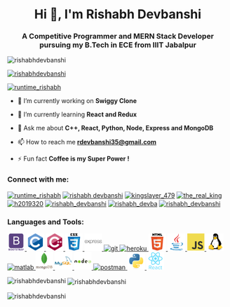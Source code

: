<h1 align="center">Hi 👋, I'm Rishabh Devbanshi</h1>
<h3 align="center">A Competitive Programmer and MERN Stack Developer pursuing my B.Tech in ECE from IIIT Jabalpur</h3>

<p align="left"> <img src="https://komarev.com/ghpvc/?username=rishabhdevbanshi&label=Profile%20views&color=0e75b6&style=flat" alt="rishabhdevbanshi" /> </p>

<p align="left"> <a href="https://github.com/ryo-ma/github-profile-trophy"><img src="https://github-profile-trophy.vercel.app/?username=rishabhdevbanshi" alt="rishabhdevbanshi" /></a> </p>

<p align="left"> <a href="https://twitter.com/runtime_rishabh" target="blank"><img src="https://img.shields.io/twitter/follow/runtime_rishabh?logo=twitter&style=for-the-badge" alt="runtime_rishabh" /></a> </p>

- 🔭 I’m currently working on **Swiggy Clone**

- 🌱 I’m currently learning **React and Redux**

- 💬 Ask me about **C++, React, Python, Node, Express and MongoDB**

- 📫 How to reach me **rdevbanshi35@gmail.com**

- ⚡ Fun fact **Coffee is my Super Power !**

<h3 align="left">Connect with me:</h3>
<p align="left">
<a href="https://twitter.com/runtime_rishabh" target="blank"><img align="center" src="https://raw.githubusercontent.com/rahuldkjain/github-profile-readme-generator/master/src/images/icons/Social/twitter.svg" alt="runtime_rishabh" height="30" width="40" /></a>
<a href="https://linkedin.com/in/rishabh devbanshi" target="blank"><img align="center" src="https://raw.githubusercontent.com/rahuldkjain/github-profile-readme-generator/master/src/images/icons/Social/linked-in-alt.svg" alt="rishabh devbanshi" height="30" width="40" /></a>
<a href="https://instagram.com/kingslayer_479" target="blank"><img align="center" src="https://raw.githubusercontent.com/rahuldkjain/github-profile-readme-generator/master/src/images/icons/Social/instagram.svg" alt="kingslayer_479" height="30" width="40" /></a>
<a href="https://www.codechef.com/users/the_real_king" target="blank"><img align="center" src="https://cdn.jsdelivr.net/npm/simple-icons@3.1.0/icons/codechef.svg" alt="the_real_king" height="30" width="40" /></a>
<a href="https://www.hackerrank.com/h2019320" target="blank"><img align="center" src="https://raw.githubusercontent.com/rahuldkjain/github-profile-readme-generator/master/src/images/icons/Social/hackerrank.svg" alt="h2019320" height="30" width="40" /></a>
<a href="https://www.leetcode.com/rishabh_devbanshi" target="blank"><img align="center" src="https://raw.githubusercontent.com/rahuldkjain/github-profile-readme-generator/master/src/images/icons/Social/leet-code.svg" alt="rishabh_devbanshi" height="30" width="40" /></a>
<a href="https://auth.geeksforgeeks.org/user/rishabh_devba" target="blank"><img align="center" src="https://raw.githubusercontent.com/rahuldkjain/github-profile-readme-generator/master/src/images/icons/Social/geeks-for-geeks.svg" alt="rishabh_devba" height="30" width="40" /></a>
<a href="https://codeforces.com/profile/rishabh_devbanshi" target="blank"><img align="center" src="https://codeforces-upsolving-helper.herokuapp.com/static/images/codeforces-icon.png" alt="rishabh_devbanshi" height="30" width="40" /></a>
</p>

<h3 align="left">Languages and Tools:</h3>
<p align="left"> <a href="https://getbootstrap.com" target="_blank"> <img src="https://raw.githubusercontent.com/devicons/devicon/master/icons/bootstrap/bootstrap-plain-wordmark.svg" alt="bootstrap" width="40" height="40"/> </a> <a href="https://www.cprogramming.com/" target="_blank"> <img src="https://raw.githubusercontent.com/devicons/devicon/master/icons/c/c-original.svg" alt="c" width="40" height="40"/> </a> <a href="https://www.w3schools.com/cpp/" target="_blank"> <img src="https://raw.githubusercontent.com/devicons/devicon/master/icons/cplusplus/cplusplus-original.svg" alt="cplusplus" width="40" height="40"/> </a> <a href="https://www.w3schools.com/css/" target="_blank"> <img src="https://raw.githubusercontent.com/devicons/devicon/master/icons/css3/css3-original-wordmark.svg" alt="css3" width="40" height="40"/> </a> <a href="https://expressjs.com" target="_blank"> <img src="https://raw.githubusercontent.com/devicons/devicon/master/icons/express/express-original-wordmark.svg" alt="express" width="40" height="40"/> </a> <a href="https://git-scm.com/" target="_blank"> <img src="https://www.vectorlogo.zone/logos/git-scm/git-scm-icon.svg" alt="git" width="40" height="40"/> </a> <a href="https://heroku.com" target="_blank"> <img src="https://www.vectorlogo.zone/logos/heroku/heroku-icon.svg" alt="heroku" width="40" height="40"/> </a> <a href="https://www.w3.org/html/" target="_blank"> <img src="https://raw.githubusercontent.com/devicons/devicon/master/icons/html5/html5-original-wordmark.svg" alt="html5" width="40" height="40"/> </a> <a href="https://www.java.com" target="_blank"> <img src="https://raw.githubusercontent.com/devicons/devicon/master/icons/java/java-original.svg" alt="java" width="40" height="40"/> </a> <a href="https://developer.mozilla.org/en-US/docs/Web/JavaScript" target="_blank"> <img src="https://raw.githubusercontent.com/devicons/devicon/master/icons/javascript/javascript-original.svg" alt="javascript" width="40" height="40"/> </a> <a href="https://www.linux.org/" target="_blank"> <img src="https://raw.githubusercontent.com/devicons/devicon/master/icons/linux/linux-original.svg" alt="linux" width="40" height="40"/> </a> <a href="https://www.mathworks.com/" target="_blank"> <img src="https://upload.wikimedia.org/wikipedia/commons/2/21/Matlab_Logo.png" alt="matlab" width="40" height="40"/> </a> <a href="https://www.mongodb.com/" target="_blank"> <img src="https://raw.githubusercontent.com/devicons/devicon/master/icons/mongodb/mongodb-original-wordmark.svg" alt="mongodb" width="40" height="40"/> </a> <a href="https://www.mysql.com/" target="_blank"> <img src="https://raw.githubusercontent.com/devicons/devicon/master/icons/mysql/mysql-original-wordmark.svg" alt="mysql" width="40" height="40"/> </a> <a href="https://nodejs.org" target="_blank"> <img src="https://raw.githubusercontent.com/devicons/devicon/master/icons/nodejs/nodejs-original-wordmark.svg" alt="nodejs" width="40" height="40"/> </a> <a href="https://postman.com" target="_blank"> <img src="https://www.vectorlogo.zone/logos/getpostman/getpostman-icon.svg" alt="postman" width="40" height="40"/> </a> <a href="https://www.python.org" target="_blank"> <img src="https://raw.githubusercontent.com/devicons/devicon/master/icons/python/python-original.svg" alt="python" width="40" height="40"/> </a> <a href="https://reactjs.org/" target="_blank"> <img src="https://raw.githubusercontent.com/devicons/devicon/master/icons/react/react-original-wordmark.svg" alt="react" width="40" height="40"/> </a> </p>

<p><img align="left" src="https://github-readme-stats.vercel.app/api/top-langs?username=rishabhdevbanshi&show_icons=true&locale=en&layout=compact" alt="rishabhdevbanshi" /></p>

<p>&nbsp;<img align="center" src="https://github-readme-stats.vercel.app/api?username=rishabhdevbanshi&show_icons=true&locale=en" alt="rishabhdevbanshi" /></p>

<p><img align="center" src="https://github-readme-streak-stats.herokuapp.com/?user=rishabhdevbanshi&" alt="rishabhdevbanshi" /></p>

